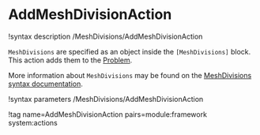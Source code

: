 # AddMeshDivisionAction

!syntax description /MeshDivisions/AddMeshDivisionAction

`MeshDivisions` are specified as an object inside the `[MeshDivisions]` block.
This action adds them to the [Problem](syntax/Problem/index.md).

More information about `MeshDivisions` may be found on the
[MeshDivisions syntax documentation](syntax/MeshDivisions/index.md).

!syntax parameters /MeshDivisions/AddMeshDivisionAction

!tag name=AddMeshDivisionAction pairs=module:framework system:actions
